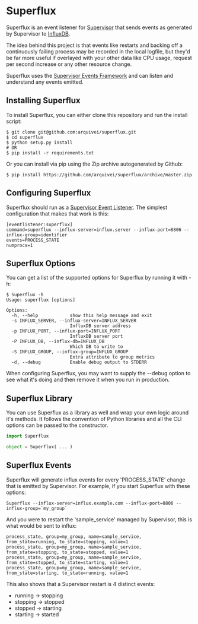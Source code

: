 Superflux
=========

Superflux is an event listener for [Supervisor][supervisor] that sends events as generated
by Supervisor to [InfluxDB][influxdb].

The idea behind this project is that events like restarts and backing off a continuously
failing process may be recorded in the local logfile, but they'd be far more useful if
overlayed with your other data like CPU usage, request per second increase or
any other resource change.

Superflux uses the [Supervisor Events Framework][supervisor_events] and can listen and
understand any events emitted.

Installing Superflux
--------------------

To install Superflux, you can either clone this repository and run the install script:

```
$ git clone git@github.com:arquivei/superflux.git
$ cd superflux
$ python setup.py install
# OR
$ pip install -r requirements.txt
```

Or you can install via pip using the Zip archive autogenerated by Github:

```
$ pip install https://github.com/arquivei/superflux/archive/master.zip
```

Configuring Superflux
---------------------

Superflux should run as a [Supervisor Event Listener][supervisor_events]. The simplest
configuration that makes that work is this:

```
[eventlistener:superflux]
command=superflux --influx-server=influx.server --influx-port=8806 --influx-group=identifier
events=PROCESS_STATE
numprocs=1
```

Superflux Options
-----------------

You can get a list of the supported options for Superflux by running it with -h:

```
$ Superflux -h
Usage: superflux [options]

Options:
  -h, --help            show this help message and exit
  -s INFLUX_SERVER, --influx-server=INFLUX_SERVER
                        InfluxDB server address
  -p INFLUX_PORT, --influx-port=INFLUX_PORT
                        InfluxDB server port
  -P INFLUX_DB, --influx-db=INFLUX_DB
                        Which DB to write to
  -S INFLUX_GROUP, --influx-group=INFLUX_GROUP
                        Extra attribute to group metrics
  -d, --debug           Enable debug output to STDERR
```

When configuring Superflux, you may want to supply the --debug option to
see what it's doing and then remove it when you run in production.

Superflux Library
-----------------

You can use Superflux as a library as well and wrap your own logic around
it's methods. It follows the convention of Python libraries and all the
CLI options can be passed to the constructor.

```python
import Superflux

object = Superflux( ... )
```

Superflux Events
---------------

Superflux will generate influx events for every 'PROCESS_STATE' change that
is emitted by Supervisor. For example, if you start Superflux with these options:

```
Superflux --influx-server=influx.example.com --influx-port=8806 --influx-group=`my_group`
```

And you were to restart the 'sample_service' managed by Supervisor, this is what
would be sent to influx:

```
process_state, group=my_group, name=sample_service, from_state=running, to_state=stopping, value=1
process_state, group=my_group, name=sample_service, from_state=stopping, to_state=stopped, value=1
process_state, group=my_group, name=sample_service, from_state=stopped, to_state=starting, value=1
process_state, group=my_group, name=sample_service, from_state=starting, to_state=running, value=1
```

This also shows that a Supervisor restart is 4 distinct events:
* running -> stopping
* stopping -> stopped
* stopped -> starting
* starting -> started


[supervisor]: https://github.com/Supervisor/supervisor
[supervisor_events]: http://supervisord.org/events.html
[influxdb]: https://github.com/influxdata/influxdb

